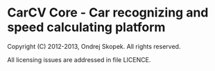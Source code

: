 # CarCV Core - Car recognizing and speed calculating platform

Copyright (C) 2012-2013, Ondrej Skopek. All rights reserved.

All licensing issues are addressed in file LICENCE.
